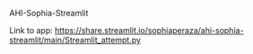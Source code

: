 AHI-Sophia-Streamlit

Link to app:
https://share.streamlit.io/sophiaperaza/ahi-sophia-streamlit/main/Streamlit_attempt.py
